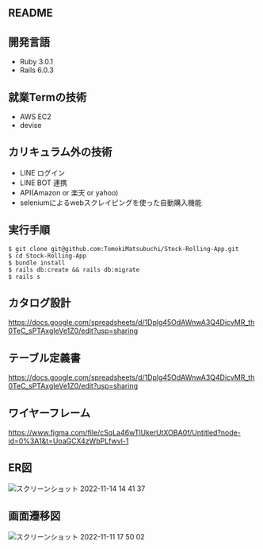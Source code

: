 ## README

## 開発言語
- Ruby 3.0.1
- Rails 6.0.3

## 就業Termの技術
- AWS EC2
- devise

## カリキュラム外の技術
- LINE ログイン
- LINE BOT 連携
- API(Amazon or 楽天 or yahoo)
- seleniumによるwebスクレイピングを使った自動購入機能

## 実行手順
```
$ git clone git@github.com:TomokiMatsubuchi/Stock-Rolling-App.git
$ cd Stock-Rolling-App
$ bundle install
$ rails db:create && rails db:migrate
$ rails s
```

## カタログ設計
https://docs.google.com/spreadsheets/d/1Dplg45OdAWnwA3Q4DicvMR_th0TeC_sPTAxgIeVe1Z0/edit?usp=sharing

## テーブル定義書
https://docs.google.com/spreadsheets/d/1Dplg45OdAWnwA3Q4DicvMR_th0TeC_sPTAxgIeVe1Z0/edit?usp=sharing

## ワイヤーフレーム
https://www.figma.com/file/cSqLa46wTlUkerUtXOBA0f/Untitled?node-id=0%3A1&t=UoaGCX4zWbPLfwvl-1

## ER図

![スクリーンショット 2022-11-14 14 41 37](https://user-images.githubusercontent.com/109142010/201584169-6db52d33-4090-4a75-a5ac-6e7af1836973.png)



## 画面遷移図
![スクリーンショット 2022-11-11 17 50 02](https://user-images.githubusercontent.com/109142010/201307960-78040376-f52a-4024-bc5b-c5608ac9ab2d.png)

